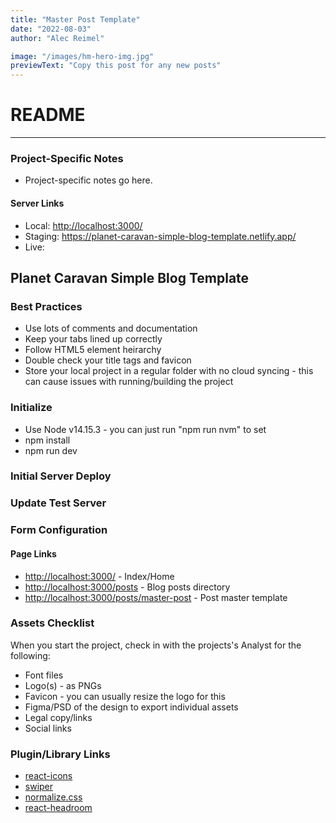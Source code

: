 ```yaml
---
title: "Master Post Template"
date: "2022-08-03"
author: "Alec Reimel"

image: "/images/hm-hero-img.jpg"
previewText: "Copy this post for any new posts"
---
```


# README #

---

### Project-Specific Notes ###
* Project-specific notes go here.

#### Server Links ####
* Local: <http://localhost:3000/>
* Staging: <https://planet-caravan-simple-blog-template.netlify.app/>
* Live: 

## Planet Caravan Simple Blog Template ##


### Best Practices ###
* Use lots of comments and documentation
* Keep your tabs lined up correctly
* Follow HTML5 element heirarchy
* Double check your title tags and favicon
* Store your local project in a regular folder with no cloud syncing - this can cause issues with running/building the project

### Initialize ###
* Use Node v14.15.3 - you can just run "npm run nvm" to set
* npm install
* npm run dev

### Initial Server Deploy ###


### Update Test Server ###


### Form Configuration ###


#### Page Links ####
* <http://localhost:3000/> - Index/Home
* <http://localhost:3000/posts> - Blog posts directory
* <http://localhost:3000/posts/master-post> - Post master template


### Assets Checklist ###
When you start the project, check in with the projects's Analyst for the following:
* Font files
* Logo(s) - as PNGs
* Favicon - you can usually resize the logo for this
* Figma/PSD of the design to export individual assets
* Legal copy/links
* Social links

### Plugin/Library Links ###
* [react-icons](https://react-icons.github.io/react-icons)
* [swiper](https://swiperjs.com/)
* [normalize.css](https://necolas.github.io/normalize.css/)
* [react-headroom](https://kyleamathews.github.io/react-headroom/)